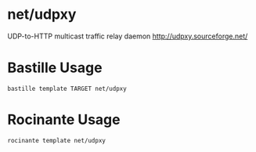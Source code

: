 # net/udpxy
UDP-to-HTTP multicast traffic relay daemon
http://udpxy.sourceforge.net/

# Bastille Usage
```shell
bastille template TARGET net/udpxy
```

# Rocinante Usage
```shell
rocinante template net/udpxy
```
